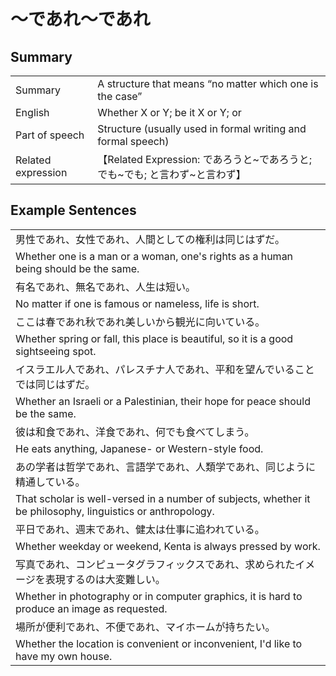 # ～であれ～であれ

## Summary

<table><tr>   <td>Summary</td>   <td>A structure that means “no matter which one is the case”</td></tr><tr>   <td>English</td>   <td>Whether X or Y; be it X or Y; or</td></tr><tr>   <td>Part of speech</td>   <td>Structure (usually used in formal writing and formal speech)</td></tr><tr>   <td>Related expression</td>   <td>【Related Expression: であろうと~であろうと; でも~でも; と言わず~と言わず】</td></tr></table>

## Example Sentences

<table><tr><td>男性であれ、女性であれ、人間としての権利は同じはずだ。</td></tr><tr><td>Whether one is a man or a woman, one's rights as a human being should be the same.</td></tr><tr><td>有名であれ、無名であれ、人生は短い。</td></tr><tr><td>No matter if one is famous or nameless, life is short.</td></tr><tr><td>ここは春であれ秋であれ美しいから観光に向いている。</td></tr><tr><td>Whether spring or fall, this place is beautiful, so it is a good sightseeing spot.</td></tr><tr><td>イスラエル人であれ、パレスチナ人であれ、平和を望んでいることでは同じはずだ。</td></tr><tr><td>Whether an Israeli or a Palestinian, their hope for peace should be the same.</td></tr><tr><td>彼は和食であれ、洋食であれ、何でも食べてしまう。</td></tr><tr><td>He eats anything, Japanese- or Western-style food.</td></tr><tr><td>あの学者は哲学であれ、言語学であれ、人類学であれ、同じように精通している。</td></tr><tr><td>That scholar is well-versed in a number of subjects, whether it be philosophy, linguistics or anthropology.</td></tr><tr><td>平日であれ、週末であれ、健太は仕事に追われている。</td></tr><tr><td>Whether weekday or weekend, Kenta is always pressed by work.</td></tr><tr><td>写真であれ、コンピュータグラフィックスであれ、求められたイメージを表現するのは大変難しい。</td></tr><tr><td>Whether in photography or in computer graphics, it is hard to produce an image as requested.</td></tr><tr><td>場所が便利であれ、不便であれ、マイホームが持ちたい。</td></tr><tr><td>Whether the location is convenient or inconvenient, I'd like to have my own house.</td></tr></table>

